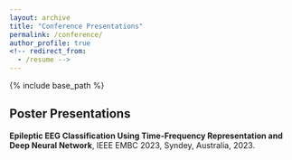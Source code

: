 ```yaml
---
layout: archive
title: "Conference Presentations"
permalink: /conference/
author_profile: true
<!-- redirect_from:
  - /resume -->
---
```


{% include base_path %}


## Poster Presentations
**Epileptic EEG Classification Using Time-Frequency Representation and Deep Neural Network**, IEEE EMBC 2023, Syndey, Australia, 2023.
